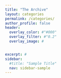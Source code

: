 ```yaml
---
title: "The Archive"
layout: categories
permalink: /categories/
author_profile: false
header:
  overlay_color: #"#000"
  overlay_filter: #"0.2"
  overlay_image: #


excerpt: #
sidebar:
  #title: "Sample Title"
  nav: sidebar-sample
---
```

